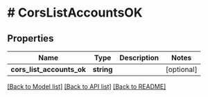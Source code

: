 # # CorsListAccountsOK

## Properties

Name | Type | Description | Notes
------------ | ------------- | ------------- | -------------
**cors_list_accounts_ok** | **string** |  | [optional]

[[Back to Model list]](../../README.md#models) [[Back to API list]](../../README.md#endpoints) [[Back to README]](../../README.md)

